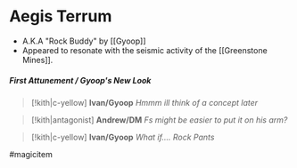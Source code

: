 # Aegis Terrum
- A.K.A "Rock Buddy" by [[Gyoop]]
- Appeared to resonate with the seismic activity of the [[Greenstone Mines]].

##### **First Attunement / Gyoop's New Look**
> [!kith|c-yellow] **Ivan/Gyoop** _Hmmm ill think of a concept later_

> [!kith|antagonist] **Andrew/DM** _Fs might be easier to put it on his arm?_

> [!kith|c-yellow] **Ivan/Gyoop** _What if.... Rock Pants_

#magicitem